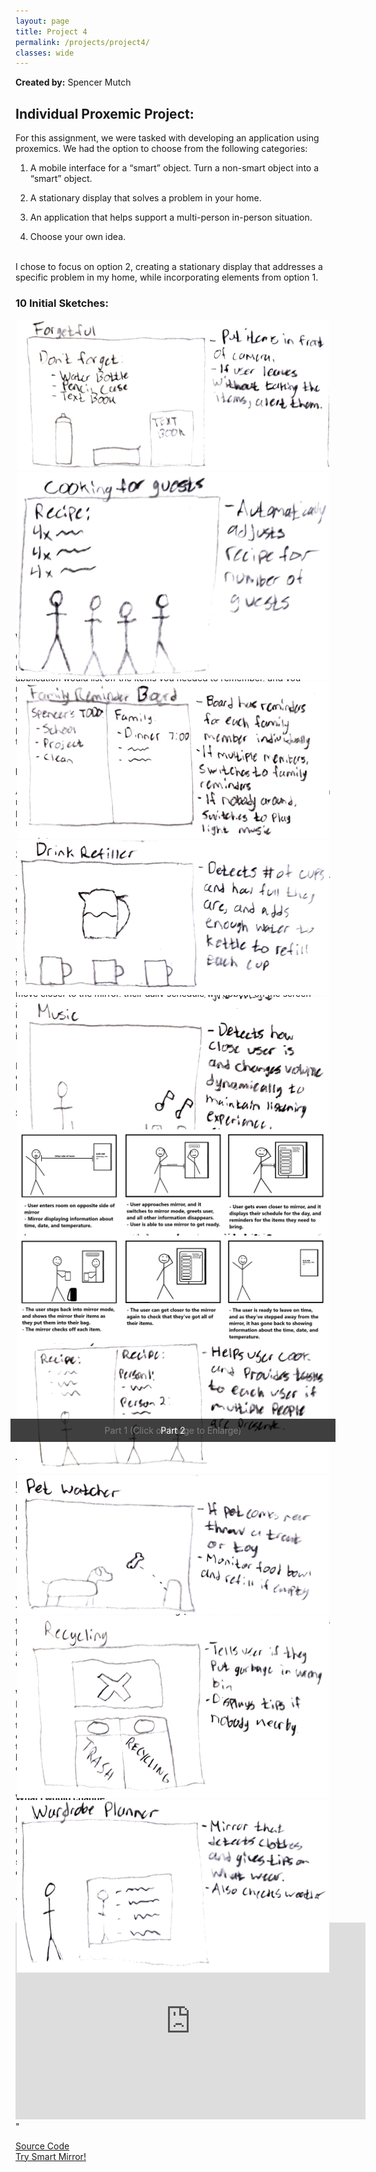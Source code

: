 ```yaml
---
layout: page
title: Project 4
permalink: /projects/project4/
classes: wide
---
```

<!-- Swiper for photo sliding -->
<link rel="stylesheet" href="https://unpkg.com/swiper/swiper-bundle.min.css" />
<script src="https://unpkg.com/swiper/swiper-bundle.min.js"></script>
<!-- Fancybox CSS -->
<link rel="stylesheet" href="https://cdnjs.cloudflare.com/ajax/libs/fancybox/3.5.7/jquery.fancybox.min.css" />
<!-- jQuery (required for Fancybox) -->
<script src="https://code.jquery.com/jquery-3.6.0.min.js"></script>
<!-- Fancybox JS -->
<script src="https://cdnjs.cloudflare.com/ajax/libs/fancybox/3.5.7/jquery.fancybox.min.js"></script>

**Created by:** Spencer Mutch
<div>
  <h2><b>Individual Proxemic Project:</b></h2>
<p>For this assignment, we were tasked with developing an application using proxemics. We had the option to choose from the following categories: <br>

1. A mobile interface for a “smart” object. Turn a non-smart object into a “smart” object.<br>

2. A stationary display that solves a problem in your home.<br>

3. An application that helps support a multi-person in-person situation.<br>

4. Choose your own idea.<br><br>

I chose to focus on option 2, creating a stationary display that addresses a specific problem in my home, while incorporating elements from option 1.

</p>
</div>
<h3><b>10 Initial Sketches:</b></h3>
<div class="swiper-wrapper-container">
  <div class="swiper-container">
    <div class="swiper-wrapper">
      <div class="swiper-slide">
        <a href="/assets/images/con1.png" data-fancybox="gallery">
          <img src="/assets/images/con1.png" alt="Photo 1">
        </a>
      </div>
      <div class="swiper-slide">
        <a href="/assets/images/con2.png" data-fancybox="gallery">
          <img src="/assets/images/con2.png" alt="Photo 2">
        </a>
      </div>
      <div class="swiper-slide">
        <a href="/assets/images/con3.png" data-fancybox="gallery">
          <img src="/assets/images/con3.png" alt="Photo 3">
        </a>
      </div>
      <div class="swiper-slide">
        <a href="/assets/images/con4.png" data-fancybox="gallery">
          <img src="/assets/images/con4.png" alt="Photo 3">
        </a>
      </div>
      <div class="swiper-slide">
        <a href="/assets/images/con5.png" data-fancybox="gallery">
          <img src="/assets/images/con5.png" alt="Photo 3">
        </a>
      </div>
      <div class="swiper-slide">
        <a href="/assets/images/con6.png" data-fancybox="gallery">
          <img src="/assets/images/con6.png" alt="Photo 3">
        </a>
      </div>
      <div class="swiper-slide">
        <a href="/assets/images/con7.png" data-fancybox="gallery">
          <img src="/assets/images/con7.png" alt="Photo 3">
        </a>
      </div>
      <div class="swiper-slide">
        <a href="/assets/images/con8.png" data-fancybox="gallery">
          <img src="/assets/images/con8.png" alt="Photo 3">
        </a>
      </div>
      <div class="swiper-slide">
        <a href="/assets/images/con9.png" data-fancybox="gallery">
          <img src="/assets/images/con9.png" alt="Photo 3">
        </a>
      </div>
      <div class="swiper-slide">
        <a href="/assets/images/con10.png" data-fancybox="gallery">
          <img src="/assets/images/con10.png" alt="Photo 3">
        </a>
      </div>
    </div>
    <!-- Add Pagination -->
    <div class="swiper-pagination"></div>
    <!-- Add Navigation -->
    <div class="swiper-button-next"></div>
    <div class="swiper-button-prev"></div>
  </div>
</div>

<div class="content">
  <b>Which sketch to choose?</b>
<p>
  Out of all of my initial sketches, two of them felt as though they addressed real problems in my day to day life, The forgetful sketch, where the application would list off the items you needed to remember, and you needed to take the items away from in front of the camera before you left or the system would alert you, and the wardrobe planner sketch where the mirror would detect the clothing you’re wearing and give tips based on weather. While these were both okay ideas, I still felt as though they didn’t have enough use of proxemics and that their functionality was limited. For these reasons I combined the two into a new idea. <br><br>
  </p>

<div class="content">
  <b>Problem</b>
<p>
  As someone who struggles with mornings, I often find myself waking up in a rush, forgetting things, and feeling generally disorganized. To solve this problem, I designed the <b>Smart Mirror</b>. A mirror that helps the users get ready, while keeping them organized and on schedule.
  </p>

  <div class="content">
  <h2><b>Smart Mirror</b></h2>
<p>
  <p>
  The Smart Mirror is designed to blend the functionality of a traditional mirror with smart capabilities, helping users stay organized and prepared for the day ahead. While the user is not standing directly in front of the mirror, a tranquil ambient screen covers the surface, displaying useful information such as the date, time, and weather, helping the user prepare for the day ahead. <br><br>

When the user approaches and looks at the mirror, it greets them and switches to mirror mode, clearing all non-essential information to ensure the user can focus on getting ready. To help the user stay organized, if they move closer to the mirror, their daily schedule will appear on the screen along with reminders for items they need to bring, like a notebook or water bottle. These reminders initially show as unchecked, and the user can check them off by physically showing the items to the mirror. The mirror identifies and tracks these items using markers. <br><br>

By seamlessly integrating into the user’s morning routine, these features ensure that they stay on time, don’t forget any essential items, and always know what's ahead of them for the day, which solves my original problem.

  </p>
  <h3><b>Storyboard:</b></h3>
  
  <div class="swiper-wrapper-container">
  <div class="swiper-container">
    <div class="swiper-wrapper">
      <div class="swiper-slide">
        <a href="/assets/images/sbframe1.png" data-fancybox="gallery">
          <img src="/assets/images/sbframe1.png" alt="Photo 1">
        </a>
        <div class="caption">Part 1 (Click on Image to Enlarge)</div>
      </div>
      <div class="swiper-slide">
        <a href="/assets/images/sbframe2.png" data-fancybox="gallery">
          <img src="/assets/images/sbframe2.png" alt="Photo 2">
        </a>
        <div class="caption">Part 2</div>
      </div>
    </div>
    <!-- Add Pagination -->
    <div class="swiper-pagination"></div>
    <!-- Add Navigation -->
    <div class="swiper-button-next"></div>
    <div class="swiper-button-prev"></div>
  </div>
</div>

<h3><b>Thoughts on the Project:</b></h3>
<p>
  <b>How the application fits the objective:</b><br>
The objective for this project was to create an application that uses proxemics and in my case, is a stationary display that solves a problem in my home. The problem I chose was that I struggle with mornings and I’m often forgetful and disorganized. My Smart Mirror application solves these problems using multiple proxemic interactions such as distance (To decide which setting to be in, ambient, mirror, or schedule/reminders), Orientation (If the user is looking away from the mirror it goes into ambient mode), and Identity (by recognizing items to check them off in the reminders list).
<br><br>

<b>What worked:</b><br>
The method I used for distance tracking (estimation based on face tracking), worked surprisingly well for this use case and allows for seamless transitions into the various modes. In the end I was also surprised by just how useful this mirror could actually be for me if I was able to implement it as a finished system in a real mirror. Having all of this useful information in one place works really well.<br><br>

<b>What didn’t:</b><br>
I would have liked to use machine learning to identify objects instead of using markers, however this added a performance hit to my application and the item recognition wasn’t perfect so I opted to use markers instead. The camera on my laptop also made testing and using the program difficult as the webcam is low quality, and the field of view is very low which makes keeping my face as well as objects I’m trying to check off in the frame difficult.<br><br>

<b>What I would change:</b><br>
Given more time I would like to find a working solution to use machine learning item recognition instead of markers. I would have also liked to add functionality for multiple users, such as facial recognition so that multiple users could use the mirror and have their own personal schedule and reminders, as well as the functionality to split the mirror into multiple segments so multiple people could use it at the same time. Finally, I'd like to change the way distance is measured so that it is more accurate.

</p>
<div>

<div>
  <h2><b>Video Demo:</b></h2>

  <iframe width="560" height="315" src="https://www.youtube.com/embed/ln2B1U3XB1U?si=Q9YhWDCZuK9sqmYL" title="YouTube video player" frameborder="0" allow="accelerometer; autoplay; clipboard-write; encrypted-media; gyroscope; picture-in-picture; web-share" referrerpolicy="strict-origin-when-cross-origin" allowfullscreen></iframe>" 
  <p><a href="https://glitch.com/edit/#!/smart-mirror-581">Source Code</a>
  <br>
  <a href="https://smart-mirror-581.glitch.me">Try Smart Mirror!</a>
  </p>
</div>

<style>
  .content {
    margin-bottom: 40px;
  }
  
  .swiper-wrapper-container {
    display: flex;
    justify-content: center; /* Center horizontally */
    overflow: visible;
    width: 100%; /* Make it full width */
  }
  .swiper-container {
    width: 500px;
    height: 500px; /* Set desired height */
    position: relative;
  }
  .swiper-container2 {
    width: 300px;
    height: 500px; /* Set desired height */
    position: relative;
  }

  .swiper-wrapper {
    display: relative; /* was flex*/
  }
  .swiper-slide {
    display: flex; /* Use flexbox for centering */
    flex-direction: column;
    justify-content: center; /* Center content */
    align-items: center; /* Center vertically */
    height: 100%;
  }
  .swiper-slide a {
    display: relative;
    justify-content: center;
    align-items: center;
    width: 100%;
    object-fit: contain;
    height: auto;
    max-height: 100%; /* Prevent overflow */
  }
  .swiper-slide img {
    width: 100%; /* Ensure images take full width */
    height: auto;
    max-height: 100%; /* Prevent overflow */
    object-fit: contain; /* Keep aspect ratio */
  }
  .caption {
    position: absolute;
    bottom: 0; /* Position it at the bottom of the image */
    width: 100%;
    padding: 10px;
    background-color: rgba(0, 0, 0, 0.5); /* Semi-transparent background */
    color: #fff;
    text-align: center;
    font-size: 14px;
  }
  /* Adjust button styles */
  .swiper-button-next,
  .swiper-button-prev {
    color: #000;
    width: 30px;
    height: 30px;
    top: 50%;
    transform: translateY(-50%);
    z-index: 10; /* Ensure buttons are on top */
    position: absolute;
  }

  .swiper-button-next {
    right: -60px; /* Position next button */
  }

  .swiper-button-prev {
    left: -60px; /* Position prev button */
  }

  .swiper-pagination {
    position: absolute;
    bottom: 100px; /* Position pagination correctly */
    text-align: center; /* Center pagination indicators */
    left: 0;
    right: 0;
  }

  .img {
    height: 400px;
    width: 200px;
  }
</style>

<script>
  $(document).ready(function() {
    new Swiper('.swiper-container', {
      loop: false,
      centeredSlides: true,
      slidesPerView: 1, // Ensure only one image is visible
      spaceBetween: 0, // Remove space between slides
      navigation: {
        nextEl: '.swiper-button-next',
        prevEl: '.swiper-button-prev',
      },
      pagination: {
        el: '.swiper-pagination',
        clickable: true,
      },
    });
    
    // Initialize Fancybox
    $('[data-fancybox="gallery"]').fancybox({
      loop: true,
      transitionEffect: "fade",
    });
  });
</script>
